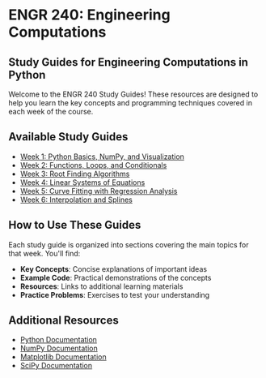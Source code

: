 # ENGR 240: Engineering Computations

## Study Guides for Engineering Computations in Python

Welcome to the ENGR 240 Study Guides! These resources are designed to help you learn the key concepts and programming techniques covered in each week of the course.

## Available Study Guides

- [Week 1: Python Basics, NumPy, and Visualization](week1-study-guide.md)
- [Week 2: Functions, Loops, and Conditionals](week2-study-guide.md)
- [Week 3: Root Finding Algorithms](week3-study-guide.md)
- [Week 4: Linear Systems of Equations](week4-study-guide.md)
- [Week 5: Curve Fitting with Regression Analysis](week5-study-guide.md)
- [Week 6: Interpolation and Splines](week6-study-guide.md)

## How to Use These Guides

Each study guide is organized into sections covering the main topics for that week. You'll find:

- **Key Concepts**: Concise explanations of important ideas
- **Example Code**: Practical demonstrations of the concepts
- **Resources**: Links to additional learning materials
- **Practice Problems**: Exercises to test your understanding

## Additional Resources

- [Python Documentation](https://docs.python.org/3/)
- [NumPy Documentation](https://numpy.org/doc/stable/)
- [Matplotlib Documentation](https://matplotlib.org/stable/contents.html)
- [SciPy Documentation](https://docs.scipy.org/doc/scipy/reference/)
